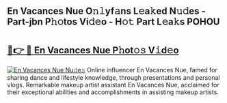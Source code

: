 ## En Vacances Nue O𝚗𝚕yf𝚊ns L𝚎a𝚔ed N𝚞𝚍es - Part-jbn P𝚑𝚘tos Vi𝚍𝚎o - H𝚘𝚝 Part L𝚎a𝚔s POHOU

# <h2><a href="http://kf8plo.oniu.top/?m=En+Vacances+Nue">🔗👉 🔴 En Vacances Nue P𝚑ot𝚘𝚜 V𝚒d𝚎o</a></h2>

[![En Vacances Nue Nu𝚍e𝚜](https://i.imgur.com/0qMVB7G.gif)](http://kf8plo.oniu.top/?m=En+Vacances+Nue)
Online influencer En Vacances Nue, famed for sharing dance and lifestyle knowledge, through presentations and personal vlogs. Remarkable makeup artist assistant En Vacances Nue, acclaimed for their exceptional abilities and accomplishments in assisting makeup artists.  
